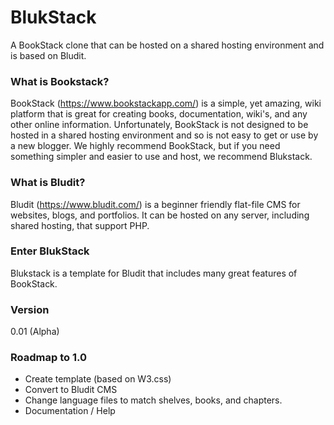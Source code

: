 # BlukStack
A BookStack clone that can be hosted on a shared hosting environment and is based on Bludit.

### What is Bookstack?
BookStack (https://www.bookstackapp.com/) is a simple, yet amazing, wiki platform that is great for creating books, documentation, wiki's, and any other online information. Unfortunately, BookStack is not designed to be hosted in a shared hosting environment and so is not easy to get or use by a new blogger. We highly recommend BookStack, but if you need something simpler and easier to use and host, we recommend Blukstack.

### What is Bludit?
Bludit (https://www.bludit.com/) is a beginner friendly flat-file CMS for websites, blogs, and portfolios. It can be hosted on any server, including shared hosting, that support PHP.

### Enter BlukStack
Blukstack is a template for Bludit that includes many great features of BookStack. 

### Version
0.01 (Alpha)

### Roadmap to 1.0
* Create template (based on W3.css)
* Convert to Bludit CMS
* Change language files to match shelves, books, and chapters.
* Documentation / Help
